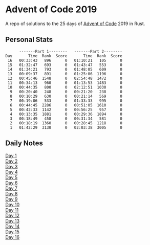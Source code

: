 # Advent of Code 2019

A repo of solutions to the 25 days of [Advent of Code](https://adventofcode.com) 2019 in Rust.

## Personal Stats

```text
      -------Part 1--------   -------Part 2--------
Day       Time  Rank  Score       Time  Rank  Score
 16   00:33:43   896      0   01:10:21   105      0
 15   01:32:47   693      0   01:43:47   553      0
 14   01:34:21   793      0   01:48:05   609      0
 13   00:09:37   891      0   01:25:06  1196      0
 12   00:45:46  1548      0   02:54:48  1472      0
 11   00:34:13   960      0   01:13:53  1483      0
 10   00:44:35   800      0   02:12:51  1030      0
  9   00:20:40   248      0   00:21:20   238      0
  8   00:10:29   630      0   00:21:14   569      0
  7   00:19:06   533      0   01:33:33   995      0
  6   00:44:45  2286      0   00:51:05  1610      0
  5   00:42:33  1142      0   00:56:25   957      0
  4   00:13:35  1881      0   00:29:36  1894      0
  3   00:18:49   458      0   00:31:34   581      0
  2   00:18:19  1360      0   00:28:45  1218      0
  1   01:42:29  3130      0   02:03:38  3005      0
```

## Daily Notes

[Day 1](notes/day01.md)  
[Day 2](notes/day02.md)  
[Day 3](notes/day03.md)  
[Day 4](notes/day04.md)  
[Day 5](notes/day05.md)  
[Day 6](notes/day06.md)  
[Day 7](notes/day07.md)  
[Day 8](notes/day08.md)  
[Day 9](notes/day09.md)  
[Day 10](notes/day10.md)  
[Day 11](notes/day11.md)  
[Day 12](notes/day12.md)  
[Day 13](notes/day13.md)  
[Day 14](notes/day14.md)  
[Day 15](notes/day15.md)  
[Day 16](notes/day16.md)  
<!--
[Day 17](notes/day17.md)  
[Day 18](notes/day18.md)  
[Day 19](notes/day19.md)  
[Day 20](notes/day20.md)  
[Day 21](notes/day21.md)  
[Day 22](notes/day22.md)  
[Day 23](notes/day23.md)  
[Day 24](notes/day24.md)  
[Day 25](notes/day25.md)
-->

